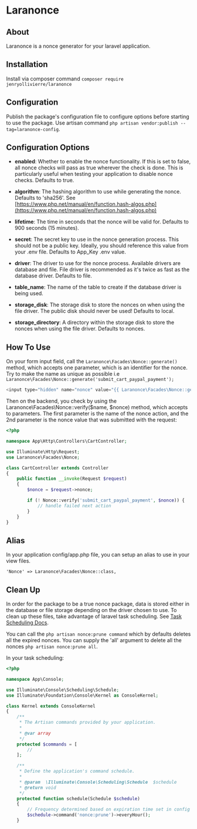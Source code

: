 # Laranonce

## About

Laranonce is a nonce generator for your laravel application.

## Installation

Install via composer command `composer require jenryollivierre/laranonce`

## Configuration

Publish the package's configuration file to configure options before starting to use the package. Use artisan command `php artisan vendor:publish --tag=laranonce-config`. 

## Configuration Options

- **enabled**: Whether to enable the nonce functionality. If this is set to false, all nonce checks will pass as true wherever the check is done. This is particularly useful when testing your application to disable nonce checks. Defaults to true.

- **algorithm**: The hashing algorithm to use while generating the nonce. Defaults to 'sha256'. See [https://www.php.net/manual/en/function.hash-algos.php](https://www.php.net/manual/en/function.hash-algos.php)

- **lifetime**: The time in seconds that the nonce will be valid for. Defaults to 900 seconds (15 minutes).

- **secret**: The secret key to use in the nonce generation process. This should not be a public key. Ideally, you should reference this value from your .env file. Defaults to App_Key .env value.

- **driver**: The driver to use for the nonce process. Available drivers are database and file. File driver is recommended as it's twice as fast as the database driver. Defaults to file.

- **table_name**: The name of the table to create if the database driver is being used.

- **storage_disk**: The storage disk to store the nonces on when using the file driver. The public disk should never be used! Defaults to local.

- **storage_directory**: A directory within the storage disk to store the nonces when using the file driver. Defaults to nonces.

## How To Use

On your form input field, call the `Laranonce\Facades\Nonce::generate()` method, which accepts one parameter, which is an identifier for the nonce. Try to make the name as unique as possible i.e `Laranonce\Facades\Nonce::generate('submit_cart_paypal_payment');`

```php
<input type="hidden" name="nonce" value="{{ Laranonce\Facades\Nonce::generate('submit_cart_paypal_payment') }}">
```

Then on the backend, you check by using the Laranonce\Facades\Nonce::verify($name, $nonce) method, which accepts to parameters. The first parameter is the name of the nonce action, and the 2nd parameter is the nonce value that was submitted with the request:

```php
<?php

namespace App\Http\Controllers\CartController;

use Illuminate\Http\Request;
use Laranonce\Facades\Nonce;

class CartController extends Controller
{
    public function __invoke(Request $request)
    {
        $nonce = $request->nonce;

        if (! Nonce::verify('submit_cart_paypal_payment', $nonce)) {
            // handle failed next action
        }
    }
}
```

## Alias

In your application config/app.php file, you can setup an alias to use in your view files.

`'Nonce' => Laranonce\Facades\Nonce::class,`

## Clean Up

In order for the package to be a true nonce package, data is stored either in the database or file storage depending on the driver chosen to use. To clean up these files, take advantage of laravel task scheduling. See [Task Scheduling Docs](https://laravel.com/docs/master/scheduling).

You can call the `php artisan nonce:prune command` which by defaults deletes all the expired nonces. You can supply the 'all' argument to delete all the nonces `php artisan nonce:prune all`.

In your task scheduling:

```php
<?php

namespace App\Console;

use Illuminate\Console\Scheduling\Schedule;
use Illuminate\Foundation\Console\Kernel as ConsoleKernel;

class Kernel extends ConsoleKernel
{
    /**
     * The Artisan commands provided by your application.
     *
     * @var array
     */
    protected $commands = [
        //
    ];

    /**
     * Define the application's command schedule.
     *
     * @param  \Illuminate\Console\Scheduling\Schedule  $schedule
     * @return void
     */
    protected function schedule(Schedule $schedule)
    {
        // Frequency determined based on expiration time set in config file
        $schedule->command('nonce:prune')->everyHour();
    }

```
